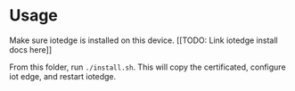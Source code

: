 # Usage
Make sure iotedge is installed on this device.  [[TODO: Link iotedge install docs here]]

From this folder, run `./install.sh`. This will copy the certificated, configure iot edge, and restart iotedge.